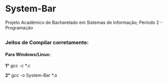 # System-Bar
Projeto Acadêmico de Bacharelado em Sistemas de Informação; Período 2 - Programação

##

### Jeitos de Compilar corretamente:
#### Para Windows/Linux:

**1°** gcc -c *.c

**2°** gcc -o System-Bar *.o 
